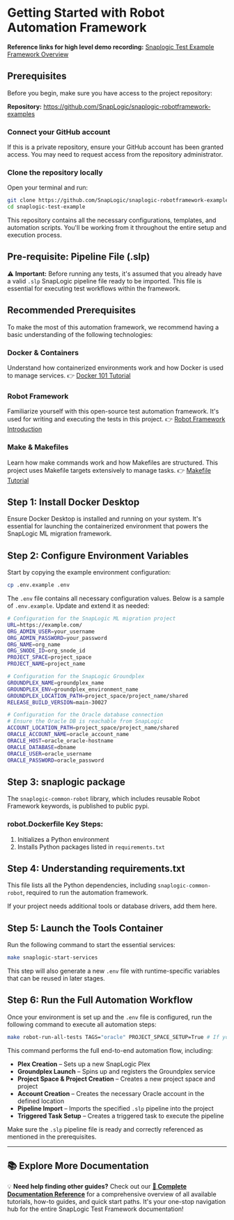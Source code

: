 # Getting Started with Robot Automation Framework


**Reference links for high level demo recording:** [Snaplogic Test Example Framework Overview](https://drive.google.com/file/d/1Ub-bQtmNfL_BiXGMb2k3ocRMGjfn0mhf/view?usp=drive_link)

## Prerequisites

Before you begin, make sure you have access to the project repository:

**Repository:** https://github.com/SnapLogic/snaplogic-robotframework-examples

### Connect your GitHub account

If this is a private repository, ensure your GitHub account has been granted access. You may need to request access from the repository administrator.

### Clone the repository locally

Open your terminal and run:

```bash
git clone https://github.com/SnapLogic/snaplogic-robotframework-examples.git
cd snaplogic-test-example
```

This repository contains all the necessary configurations, templates, and automation scripts. You'll be working from it throughout the entire setup and execution process.

## Pre-requisite: Pipeline File (.slp)

⚠️ **Important:** Before running any tests, it's assumed that you already have a valid `.slp` SnapLogic pipeline file ready to be imported. This file is essential for executing test workflows within the framework.

## Recommended Prerequisites

To make the most of this automation framework, we recommend having a basic understanding of the following technologies:

### Docker & Containers
Understand how containerized environments work and how Docker is used to manage services.
👉 [Docker 101 Tutorial](https://docs.docker.com/get-started/)

### Robot Framework
Familiarize yourself with this open-source test automation framework. It's used for writing and executing the tests in this project.
👉 [Robot Framework Introduction](https://robotframework.org/)

### Make & Makefiles
Learn how make commands work and how Makefiles are structured. This project uses Makefile targets extensively to manage tasks.
👉 [Makefile Tutorial](https://makefiletutorial.com/)

## Step 1: Install Docker Desktop

Ensure Docker Desktop is installed and running on your system. It's essential for launching the containerized environment that powers the SnapLogic ML migration framework.

## Step 2: Configure Environment Variables

Start by copying the example environment configuration:

```bash
cp .env.example .env
```

The `.env` file contains all necessary configuration values. Below is a sample of `.env.example`. Update and extend it as needed:

```bash
# Configuration for the SnapLogic ML migration project
URL=https://example.com/
ORG_ADMIN_USER=your_username
ORG_ADMIN_PASSWORD=your_password
ORG_NAME=org_name
ORG_SNODE_ID=org_snode_id
PROJECT_SPACE=project_space
PROJECT_NAME=project_name

# Configuration for the SnapLogic Groundplex
GROUNDPLEX_NAME=groundplex_name
GROUNDPLEX_ENV=groundplex_environment_name
GROUNDPLEX_LOCATION_PATH=project_space/project_name/shared
RELEASE_BUILD_VERSION=main-30027

# Configuration for the Oracle database connection
# Ensure the Oracle DB is reachable from SnapLogic
ACCOUNT_LOCATION_PATH=project_space/project_name/shared
ORACLE_ACCOUNT_NAME=oracle_account_name
ORACLE_HOST=oracle_oracle-hostname
ORACLE_DATABASE=dbname
ORACLE_USER=oracle_username
ORACLE_PASSWORD=oracle_password
```

## Step 3: snaplogic package

The `snaplogic-common-robot` library, which includes reusable Robot Framework keywords, is published to public pypi.



### robot.Dockerfile Key Steps:

1. Initializes a Python environment
2. Installs Python packages listed in `requirements.txt`


## Step 4: Understanding requirements.txt

This file lists all the Python dependencies, including `snaplogic-common-robot`, required to run the automation framework.

If your project needs additional tools or database drivers, add them here.

## Step 5: Launch the Tools Container

Run the following command to start the essential services:

```bash
make snaplogic-start-services
```

This step will also generate a new `.env` file with runtime-specific variables that can be reused in later stages.

## Step 6: Run the Full Automation Workflow

Once your environment is set up and the `.env` file is configured, run the following command to execute all automation steps:

```bash
make robot-run-all-tests TAGS="oracle" PROJECT_SPACE_SETUP=True # If you already have project space set up ready ignore the argument PROJECT_SPACE_SETUP=True
```

This command performs the full end-to-end automation flow, including:

- **Plex Creation** – Sets up a new SnapLogic Plex
- **Groundplex Launch** – Spins up and registers the Groundplex service
- **Project Space & Project Creation** – Creates a new project space and project
- **Account Creation** – Creates the necessary Oracle account in the defined location
- **Pipeline Import** – Imports the specified `.slp` pipeline into the project
- **Triggered Task Setup** – Creates a triggered task to execute the pipeline

Make sure the `.slp` pipeline file is ready and correctly referenced as mentioned in the prerequisites.

---

## 📚 Explore More Documentation

💡 **Need help finding other guides?** Check out our **[📖 Complete Documentation Reference](../reference.md)** for a comprehensive overview of all available tutorials, how-to guides, and quick start paths. It's your one-stop navigation hub for the entire SnapLogic Test Framework documentation!